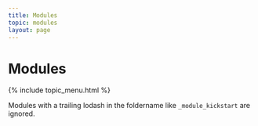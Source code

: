 ```yaml
---
title: Modules
topic: modules
layout: page
---
```


# Modules

{% include topic_menu.html %}

Modules with a trailing lodash in the foldername like `_module_kickstart` are ignored.
